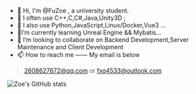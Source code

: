 ﻿- 👋 Hi, I'm @FuZoe , a university student.
- 👀 I often use C++,C,C#,Java,Unity3D ;
- 👀 I also use Python,JavaScript,Linux/Docker,Vue3 ...
- 🌱I’m currently learning Unreal Engine &&  Mybatis...
- 💞️ I’m looking to collaborate on Backend Development,Server Maintenance and Client Development
- 📫 How to reach me —— My email is below

>  2608627672@qq.com
or
> fxq4533@outlook.com

![Zoe's GitHub stats](https://github-readme-stats.vercel.app/api?username=fuzoe&show_icons=true&theme=tokyonight)
